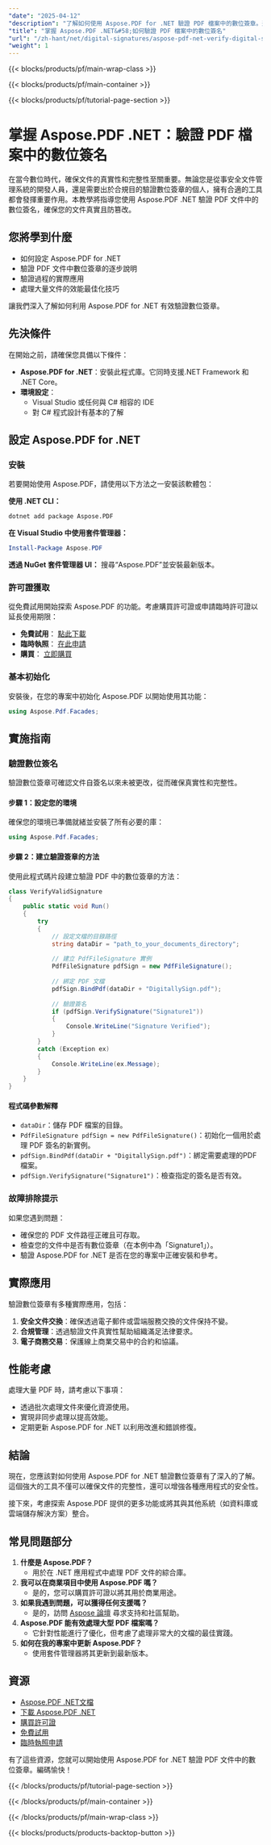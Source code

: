 ```yaml
---
"date": "2025-04-12"
"description": "了解如何使用 Aspose.PDF for .NET 驗證 PDF 檔案中的數位簽章。透過我們的逐步指南確保文件的完整性和真實性。"
"title": "掌握 Aspose.PDF .NET&#58;如何驗證 PDF 檔案中的數位簽名"
"url": "/zh-hant/net/digital-signatures/aspose-pdf-net-verify-digital-signature/"
"weight": 1
---
```


{{< blocks/products/pf/main-wrap-class >}}

{{< blocks/products/pf/main-container >}}

{{< blocks/products/pf/tutorial-page-section >}}


# 掌握 Aspose.PDF .NET：驗證 PDF 檔案中的數位簽名

在當今數位時代，確保文件的真實性和完整性至關重要。無論您是從事安全文件管理系統的開發人員，還是需要出於合規目的驗證數位簽章的個人，擁有合適的工具都會發揮重要作用。本教學將指導您使用 Aspose.PDF .NET 驗證 PDF 文件中的數位簽名，確保您的文件真實且防篡改。

## 您將學到什麼
- 如何設定 Aspose.PDF for .NET
- 驗證 PDF 文件中數位簽章的逐步說明
- 驗證過程的實際應用
- 處理大量文件的效能最佳化技巧

讓我們深入了解如何利用 Aspose.PDF for .NET 有效驗證數位簽章。

## 先決條件
在開始之前，請確保您具備以下條件：
- **Aspose.PDF for .NET**：安裝此程式庫。它同時支援.NET Framework 和 .NET Core。
- **環境設定**：
  - Visual Studio 或任何與 C# 相容的 IDE
  - 對 C# 程式設計有基本的了解

## 設定 Aspose.PDF for .NET
### 安裝
若要開始使用 Aspose.PDF，請使用以下方法之一安裝該軟體包：

**使用 .NET CLI：**
```bash
dotnet add package Aspose.PDF
```

**在 Visual Studio 中使用套件管理器：**
```powershell
Install-Package Aspose.PDF
```

**透過 NuGet 套件管理器 UI：**
搜尋“Aspose.PDF”並安裝最新版本。

### 許可證獲取
從免費試用開始探索 Aspose.PDF 的功能。考慮購買許可證或申請臨時許可證以延長使用期限：
- **免費試用**： [點此下載](https://releases.aspose.com/pdf/net/)
- **臨時執照**： [在此申請](https://purchase.aspose.com/temporary-license/)
- **購買**： [立即購買](https://purchase.aspose.com/buy)

### 基本初始化
安裝後，在您的專案中初始化 Aspose.PDF 以開始使用其功能：
```csharp
using Aspose.Pdf.Facades;
```

## 實施指南
### 驗證數位簽名
驗證數位簽章可確認文件自簽名以來未被更改，從而確保真實性和完整性。

#### 步驟 1：設定您的環境
確保您的環境已準備就緒並安裝了所有必要的庫：
```csharp
using Aspose.Pdf.Facades;
```

#### 步驟 2：建立驗證簽章的方法
使用此程式碼片段建立驗證 PDF 中的數位簽章的方法：
```csharp
class VerifyValidSignature
{
    public static void Run()
    {
        try
        {
            // 設定文檔的目錄路徑
            string dataDir = "path_to_your_documents_directory";
            
            // 建立 PdfFileSignature 實例
            PdfFileSignature pdfSign = new PdfFileSignature();
            
            // 綁定 PDF 文檔
            pdfSign.BindPdf(dataDir + "DigitallySign.pdf");
            
            // 驗證簽名
            if (pdfSign.VerifySignature("Signature1"))
            {
                Console.WriteLine("Signature Verified");
            }
        }
        catch (Exception ex)
        {
            Console.WriteLine(ex.Message);
        }
    }       
}
```

#### 程式碼參數解釋
- `dataDir`：儲存 PDF 檔案的目錄。
- `PdfFileSignature pdfSign = new PdfFileSignature()`：初始化一個用於處理 PDF 簽名的新實例。
- `pdfSign.BindPdf(dataDir + "DigitallySign.pdf")`：綁定需要處理的PDF檔案。
- `pdfSign.VerifySignature("Signature1")`：檢查指定的簽名是否有效。

### 故障排除提示
如果您遇到問題：
- 確保您的 PDF 文件路徑正確且可存取。
- 檢查您的文件中是否有數位簽章（在本例中為「Signature1」）。
- 驗證 Aspose.PDF for .NET 是否在您的專案中正確安裝和參考。

## 實際應用
驗證數位簽章有多種實際應用，包括：
1. **安全文件交換**：確保透過電子郵件或雲端服務交換的文件保持不變。
2. **合規管理**：透過驗證文件真實性幫助組織滿足法律要求。
3. **電子商務交易**：保護線上商業交易中的合約和協議。

## 性能考慮
處理大量 PDF 時，請考慮以下事項：
- 透過批次處理文件來優化資源使用。
- 實現非同步處理以提高效能。
- 定期更新 Aspose.PDF for .NET 以利用改進和錯誤修復。

## 結論
現在，您應該對如何使用 Aspose.PDF for .NET 驗證數位簽章有了深入的了解。這個強大的工具不僅可以確保文件的完整性，還可以增強各種應用程式的安全性。 

接下來，考慮探索 Aspose.PDF 提供的更多功能或將其與其他系統（如資料庫或雲端儲存解決方案）整合。

## 常見問題部分
1. **什麼是 Aspose.PDF？**
   - 用於在 .NET 應用程式中處理 PDF 文件的綜合庫。
2. **我可以在商業項目中使用 Aspose.PDF 嗎？**
   - 是的，您可以購買許可證以將其用於商業用途。
3. **如果我遇到問題，可以獲得任何支援嗎？**
   - 是的，訪問 [Aspose 論壇](https://forum.aspose.com/c/pdf/10) 尋求支持和社區幫助。
4. **Aspose.PDF 能有效處理大型 PDF 檔案嗎？**
   - 它針對性能進行了優化，但考慮了處理非常大的文檔的最佳實踐。
5. **如何在我的專案中更新 Aspose.PDF？**
   - 使用套件管理器將其更新到最新版本。

## 資源
- [Aspose.PDF .NET文檔](https://reference.aspose.com/pdf/net/)
- [下載 Aspose.PDF .NET](https://releases.aspose.com/pdf/net/)
- [購買許可證](https://purchase.aspose.com/buy)
- [免費試用](https://releases.aspose.com/pdf/net/)
- [臨時執照申請](https://purchase.aspose.com/temporary-license/)

有了這些資源，您就可以開始使用 Aspose.PDF for .NET 驗證 PDF 文件中的數位簽章。編碼愉快！


{{< /blocks/products/pf/tutorial-page-section >}}

{{< /blocks/products/pf/main-container >}}

{{< /blocks/products/pf/main-wrap-class >}}

{{< blocks/products/products-backtop-button >}}